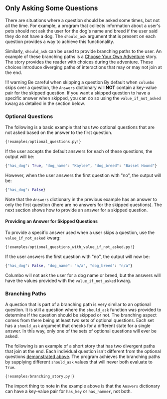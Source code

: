 ## Only Asking Some Questions

There are situations where a question should be asked some times, but not all the time. For example, a program that collects
information about a user's pets should not ask the user for the dog's name and breed if the user said they do not have a
dog. The `should_ask` argument that is present on each question provides a way to achieve this functionality.

Similarly, `should_ask` can be used to provide branching paths to the user. An example of these branching paths is a
[Choose Your Own Adventure][choose-your-own-adventure] story. The story provides the reader with choices during the
adventure. These choices introduce diverging paths of interactions that may or may not join at the end.

!!! warning Be careful when skipping a question
    By default when `columbo` skips over a question, the `Answers` dictionary will **NOT** contain a key-value pair for the
    skipped question. If you want a skipped question to have a specific answer when skipped, you can do so using the
    `value_if_not_asked` kwarg as detailed in the section below.

### Optional Questions

The following is a basic example that has two optional questions that are not asked based on the answer to the first
question.

```python
{!examples/optional_questions.py!}
```

If the user accepts the default answers for each of these questions, the output will be:

```python
{"has_dog": True, "dog_name": "Kaylee", "dog_breed": "Basset Hound"}
```

However, when the user answers the first question with "no", the output will be:

```python
{"has_dog": False}
```

Note that the `Answers` dictionary in the previous example has an answer to only the first question (there are no answers for the skipped questions).
The next section shows how to provide an answer for a skipped question.

#### Providing an Answer for Skipped Questions

To provide a specific answer used when a user skips a question, use the `value_if_not_asked` kwarg:

```python hl_lines="14 21"
{!examples/optional_questions_with_value_if_not_asked.py!}
```

If the user answers the first question with "no", the output will now be:

```python
{"has_dog": False, "dog_name": "n/a", "dog_breed": "n/a"}
```

Columbo will not ask the user for a dog name or breed, but the answers will have the values provided with the `value_if_not_asked` kwarg.

### Branching Paths

A question that is part of a branching path is very similar to an optional question. It is still a question where
the `should_ask` function was provided to determine if the question should be skipped or not. The branching aspect comes from there being at
least two sets of optional questions. Each set has a `should_ask` argument that checks for a different state for a
single answer. In this way, only one of the sets of optional questions will ever be asked.

The following is an example of a short story that has two divergent paths that join at the end. Each individual question
isn't different from the optional questions [demonstrated above](#optional-questions). The program achieves the
branching paths by supplying different `should_ask` values that will never both evaluate to `True`.

```python
{!examples/branching_story.py!}
```

The import thing to note in the example above is that the `Answers` dictionary can have a key-value pair for
`has_key` or `has_hammer`, not both.

[choose-your-own-adventure]: https://en.wikipedia.org/wiki/Choose_Your_Own_Adventure